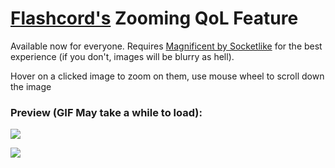 #  [Flashcord's](https://github.com/SiriusBYT/Flashcord) Zooming QoL Feature
Available now for everyone. Requires [Magnificent by Socketlike](https://github.com/Socketlike/replugged-plugins/tree/main/plugins/Magnificent) for the best experience (if you don't, images will be blurry as hell).

Hover on a clicked image to zoom on them, use mouse wheel to scroll down the image

### Preview (GIF May take a while to load):
![](showcase.gif)

[<img src="https://sirio-network.com/flashcord/ressources/store/replugged.png">](https://replugged.dev/install?identifier=com.sirio-network.flashcord-zoom)
